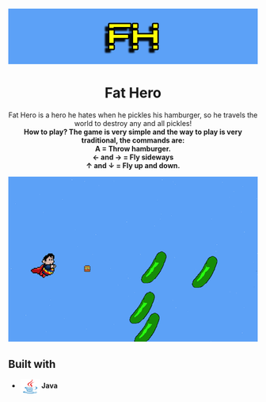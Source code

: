 
<h1 align="center">
<br>
  <img src="logo.png" alt="Fat-Hero" >
<br>
<br>
Fat Hero
</h1>

<p align="center">Fat Hero is a hero he hates when he pickles his hamburger, so he travels the world to destroy any and all pickles! </br>
<Strong> How to play? <Strong> The game is very simple and the way to play is very traditional, the commands are: </br>
A = Throw hamburger. <br/>
← and → = Fly sideways <br/>
↑ and ↓ = Fly up and down.
</p>

<div >
  <img src="oi.png" alt="demo" aling="center">
</div>

## Built with
[//]: # (Add the features of your project here:)

- <img align="center" alt="java" height="30" width="40" src="https://raw.githubusercontent.com/devicons/devicon/master/icons/java/java-original.svg"> Java
